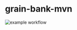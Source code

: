 # grain-bank-mvn
![example workflow](https://github.com/azywot/grain-bank-mvn/actions/workflows/ci.yml/badge.svg)
